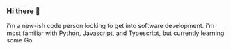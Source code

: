 ### Hi there 👋

i'm a new-ish code person looking to get into software development. i'm most familiar with Python, Javascript, and Typescript, but currently learning some Go